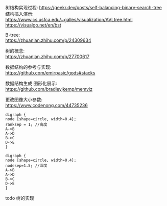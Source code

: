 树结构实现过程: https://geekr.dev/posts/self-balancing-binary-search-tree  
结构插入演示:  
https://www.cs.usfca.edu/~galles/visualization/AVLtree.html  
https://visualgo.net/en/bst  

B-tree:  
https://zhuanlan.zhihu.com/p/24309634  

树的概念:  
https://zhuanlan.zhihu.com/p/27700617

数据结构的参考与实现:  
https://github.com/emirpasic/gods#stacks  

数据结构生成 图形化展示:  
https://github.com/bradleyjkemp/memviz

更改图像大小参数:  
https://www.codenong.com/44735236

```text
digraph {
node [shape=circle, width=0.4];
ranksep = 1; //高度
A->B
A->D
B->C
D->E
}
```

```text
digraph {
node [shape=circle, width=0.4];
nodesep=1.5; //深度
A->B
A->D
B->C
D->E
}
```

todo 树的实现